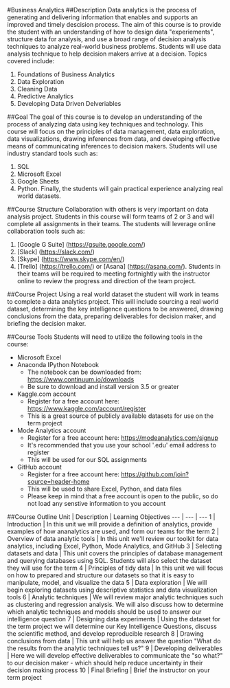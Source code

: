 #Business Analytics
##Description
Data analytics is the process of generating and delivering information that enables and supports an improved and timely descision process. The aim of this course is to provide the student with an understanding of how to design data "experiements", structure data for analysis, and use a broad range of decision analysis techniques to analyze real-world business problems. Students will use data analysis technique to help decision makers arrive at a decision. Topics covered include:
1. Foundations of Business Analytics
2. Data Exploration
3. Cleaning Data
4. Predictive Analytics
5. Developing Data Driven Delveriables

##Goal
The goal of this course is to develop an understanding of the process of analyzing data using key techniques and technology. This course will focus on the principles of data management, data exploration, data visualizations, drawing inferences from data, and developing effective means of communicating inferences to decision makers. Students will use industry standard tools such as:
1. SQL
2. Microsoft Excel
3. Google Sheets
4. Python.
Finally, the students will gain practical experience analyzing real world datasets.

##Course Structure
Collaboration with others is very important on data analysis project. Students in this course will form teams of 2 or 3 and will complete all assignments in their teams. The students will leverage online collaboration tools such as:
1. [Google G Suite] (https://gsuite.google.com/)
2. [Slack] (https://slack.com/)
3. [Skype] (https://www.skype.com/en/)
4. [Trello] (https://trello.com/) or [Asana] (https://asana.com/).
Students in their teams will be required to meeting fortnightly with the instructor online to review the progress and direction of the team project.

##Course Project
Using a real world dataset the student will work in teams to complete a data analytics project. This will include sourcing a real world dataset, determining the key intelligence questions to be answered, drawing conclusions from the data, preparing deliverables for decision maker, and briefing the decision maker.

##Course Tools
Students will need to utilize the following tools in the course:
* Microsoft Excel
* Anaconda IPython Notebook
  * The notebook can be downloaded from: <https://www.continuum.io/downloads>
  * Be sure to download and install version 3.5 or greater
* Kaggle.com account
  * Register for a free account here: <https://www.kaggle.com/account/register>
  * This is a great source of publicly available datasets for use on the term project
* Mode Analytics account
  * Register for a free account here: <https://modeanalytics.com/signup>
  * It's recommended that you use your school '.edu' email address to register
  * This will be used for our SQL assignments
* GitHub account
  * Register for a free account here: <https://github.com/join?source=header-home>
  * This will be used to share Excel, Python, and data files
  * Please keep in mind that a free account is open to the public, so do not load any senstive information to you account

##Course Outline
Unit | Description | Learning Objectives
--- | --- | ---
 1 | Introduction | In this unit we will provide a definition of analytics, provide examples of how ananalytics are used, and form our teams for the term
 2 | Overview of data analytic tools | In this unit we'll review our toolkit for data analytics, including Excel, Python, Mode Analytics, and GitHub
 3 | Selecting datasets and data | This unit covers the principles of database management and querying databases using SQL. Students will also select the dataset they will use for the term
 4 | Principles of tidy data | In this unit we will focus on how to prepared and structure our datasets so that it is easy to manipulate, model, and visualize the data
 5 | Data exploration | We will begin exploring datasets using descriptive statistics and data visualization tools
 6 | Analytic techniques | We will review major analytic techniques such as clustering and regression analysis. We will also discuss how to determine which analytic techniques and models should be used to answer our intelligence question
 7 | Designing data experiments | Using the dataset for the term project we will determine our Key Intelligence Questions, discuss the scientific method, and develop reproducible research
 8 | Drawing conclusions from data | This unit will help us answer the question "What do the results from the analytic techniques tell us?"
 9 | Developing deliverables | Here we will develop effective deliverables to communicate the "so what?" to our decision maker - which should help reduce uncertainty in their decision making process
 10 | Final Briefing | Brief the instructor on your term project  
